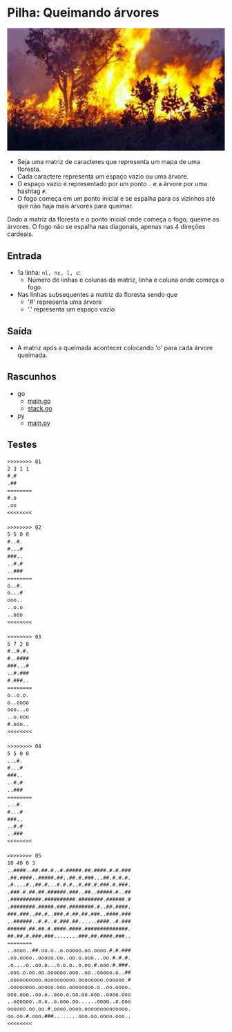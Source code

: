 # Pilha: Queimando árvores

![_](cover.jpg)

- Seja uma matriz de caracteres que representa um mapa de uma floresta.
- Cada caractere representa um espaço vazio ou uma árvore.
- O espaço vazio é representado por um ponto `.` e a árvore por uma hashtag `#`.
- O fogo começa em um ponto inicial e se espalha para os vizinhos até que não haja mais árvores para queimar.

Dado a matriz da floresta e o ponto inicial onde começa o fogo, queime as árvores. O fogo não se espalha nas diagonais, apenas nas 4 direções cardeais.

## Entrada

- 1a linha: `nl, nc, l, c`:
  - Número de linhas e colunas da matriz, linha e coluna onde começa o fogo.
- Nas linhas subsequentes a matriz da floresta sendo que
  - '\#' representa uma árvore
  - '.' representa um espaço vazio

## Saída

- A matriz após a queimada acontecer colocando 'o' para cada árvore queimada.

## Rascunhos

<!-- links .cache/draft -->
- go
  - [main.go](.cache/draft/go/main.go)
  - [stack.go](.cache/draft/go/stack.go)
- py
  - [main.py](.cache/draft/py/main.py)
<!-- links -->

## Testes

```txt
>>>>>>>> 01
2 3 1 1
#.#
.##
========
#.o
.oo
<<<<<<<<

>>>>>>>> 02
5 5 0 0
#..#.
#...#
###..
..#.#
..###
========
o..#.
o...#
ooo..
..o.o
..ooo
<<<<<<<<

>>>>>>>> 03
5 7 2 0
#..#.#.
#..####
###...#
..#.###
#.###..
========
o..o.o.
o..oooo
ooo...o
..o.ooo
#.ooo..
<<<<<<<<

>>>>>>>> 04
5 5 0 0
...#.
#...#
###..
..#.#
..###
========
...#.
#...#
###..
..#.#
..###
<<<<<<<<

>>>>>>>> 05
10 40 0 3
..####..##.##.#..#.#####.##.####.#.#.###
.##.####..#####.##..##.#.###...##.#.#.#.
.#....#..##.#...#.#.#..#.##.#.###.#.###.
.###.#.##.##.######.###..##..#####.#..##
.##########.##########.########.######.#
.########.#####.###.########.#..##.####.
###.###..##.#..###.#.##.##.###..####.###
..######..#.#..#.###.##......####..#.###
######.##.##.#.####.####.##############.
##.##.#.###.###........###.##.####.###..
========
..oooo..##.oo.o..o.ooooo.oo.oooo.#.#.###
.oo.oooo..ooooo.oo..oo.o.ooo...oo.#.#.#.
.o....o..oo.o...o.o.o..o.oo.#.ooo.#.###.
.ooo.o.oo.oo.oooooo.ooo..oo..ooooo.o..##
.oooooooooo.oooooooooo.oooooooo.oooooo.#
.oooooooo.ooooo.ooo.oooooooo.o..oo.oooo.
ooo.ooo..oo.o..ooo.o.oo.oo.ooo..oooo.ooo
..oooooo..o.o..o.ooo.oo......oooo..o.ooo
oooooo.oo.oo.#.oooo.oooo.oooooooooooooo.
oo.oo.#.ooo.###........ooo.oo.oooo.ooo..
<<<<<<<<

```
